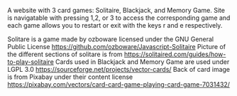 A website with 3 card games: Solitaire, Blackjack, and Memory Game. Site is navigatable with pressing 1,2, or 3 to access the corresponding game and each game allows you to restart or exit with the keys r and e respectively.

Solitare is a game made by ozboware licensed under the GNU General Public License https://github.com/ozboware/Javascript-Solitaire
Picture of the different sections of solitare is from https://solitaired.com/guides/how-to-play-solitaire
Cards used in Blackjack and Memory Game are used under LGPL 3.0 https://sourceforge.net/projects/vector-cards/
Back of card image is from Pixabay under their content license https://pixabay.com/vectors/card-card-game-playing-card-game-7031432/
